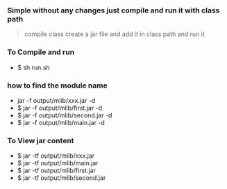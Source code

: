 ### Simple without any changes just compile and run it with class path 
> compile class create a jar file and add it in class path and run it 

### To Compile and run 
* $ sh run.sh 


### how to find the module name 
* jar -f output/mlib/xxx.jar -d 
* $ jar -f output/mlib/first.jar -d
* $ jar -f output/mlib/second.jar -d 
* $ jar -f output/mlib/main.jar -d
    
    
### To View jar content 
* $ jar -tf output/mlib/xxx.jar 
* $ jar -tf output/mlib/main.jar 
* $ jar -tf output/mlib/first.jar 
* $ jar -tf output/mlib/second.jar 
